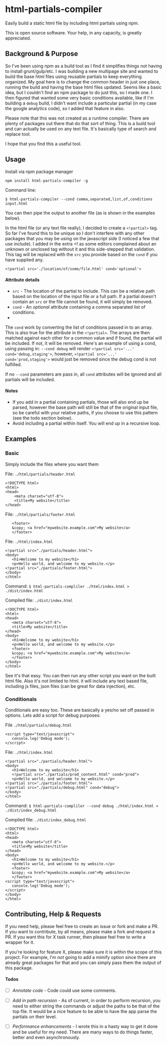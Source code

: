 # html-partials-compiler
Easily build a static html file by including html partials using npm.

This is open source software. Your help, in any capacity, is greatly appreciated.

## Background & Purpose
So I've been using npm as a build tool as I find it simplifies things not having to install grunt/gulp/etc. I was building a new multipage site and wanted to build the base html files using reusable partials to keep everything organized. My goal here is to change the common header in just one place, running the build and having the base html files updated. Seems like a basic idea, but I couldn't find an npm package to do just this, so I made one. 
I then figured that wanted some very basic conditions available, like if I'm building a `debug` build, I didn't want include a particular partial (in my case the google analytics code), so I added that feature in also.

Please note that this was not created as a runtime compiler. There are plenty of packages out there that do that sort of thing. This is a build tool and can actually be used on any text file. It's basically type of search and replace tool.

I hope that you find this a useful tool.

## Usage
Install via npm package manager
```
npm install html-partials-compiler -g
```
Command line:
```
$ html-partials-compiler --cond comma,separated,list,of,conditions input.html
```
You can then pipe the output to another file (as is shown in the examples below).

In the html file (or any text file really), I decided to create a `<!partial>` tag. So far I've found this to be unique so I don't interfere with any other packages that you may be using on the javascript side (I noticed a few that use include). I added in the extra <! as some editors complained about an unknown or unclosed tag without it and this side-stepped that validation. 
This tag will be replaced with the `src` you provide based on the `cond` if you have supplied any.
```
<!partial src='./location/of/some/file.html' cond='optional'>
```

#### Attribute details
    
- `src` - The location of the partial to include. This can be a relative path based on the location of the input file or a full path. If a partial doesn't contain an `src` or the file cannot be found, it will simply be removed.
- `cond` - An _optional_ attribute containing a comma separated list of conditions. 
- 

The `cond` work by converting the list of conditions passed in to an array. This is also true for the attribute in the `<!partial>`. The arrays are then matched against each other for a common value and if found, the partial will be included. If not, it will be removed.
Here's an example of using a cond, using passing in: `--cond debug` will render `<!partial src='...' cond='debug,staging'>`, 
however, `<!partial src='...' cond='prod,staging'>` would just be removed since the debug cond is not fulfilled.

If no `--cond` parameters are pass in, all `cond` attributes will be ignored and all partials will be included.


#### Notes

- If you add in a partial containing partials, those will also end up be parsed, however the base path will still be that of the original input file, so be careful with your relative paths, if you choose to use this pattern (see the todo section below).
- Avoid including a partial within itself. You will end up in a recursive loop.

## Examples

### Basic
Simply include the files where you want them

File: `./html/partials/header.html`
```
<!DOCTYPE html>
<html>
<head>
    <meta charset="utf-8">
    <title>My website</title>
</head>
```
File: `./html/partials/footer.html`
```
   <footer>
   &copy; <a href="mywebsite.example.com">My website</a>
   </footer>
```

File: `./html/index.html`
```
<!partial src="./partials/header.html">
<body>
   <h1>Welcome to my website</h1>
   <p>Hello world, and welcome to my website.</p>
<!partial src="./partials/footer.html">
</body>
</html>
```

Command: `$ html-partials-compliler ./html/index.html > ./dist/index.html`

Compiled file: `./dist/index.html`
```
<!DOCTYPE html>
<html>
<head>
   <meta charset="utf-8">
   <title>My website</title>
</head>
<body>
   <h1>Welcome to my website</h1>
   <p>Hello world, and welcome to my website.</p>
   <footer>
   &copy; <a href="mywebsite.example.com">My website</a>
   </footer>
</body>
</html>
```

See it's that easy. You can then run any other script you want on the built html file.
Also it's not limited to html. it will include any text based file, including js files, json files (can be great for data injection), etc.

### Conditionals
Conditionals are easy too. These are basically a yes/no set off passed in options.
Lets add a script for debug purposes:

File `./html/partials/debug.html`
```
<script type="text/javascript">
   console.log('Debug mode');
</script>
```

File: `./html/index.html`
```
<!partial src="./partials/header.html">
<body>
   <h1>Welcome to my website</h1>
   <!partial src="./partials/prod_content.html" cond="prod">
   <p>Hello world, and welcome to my website.</p>
<!partial src="./partials/footer.html">
<!partial src="./partials/debug.html" cond="debug">
</body>
</html>
```

Command: `$ html-partials-compliler --cond debug ./html/index.html > ./dist/index_debug.html`

Compiled file: `./dist/index_debug.html`
```
<!DOCTYPE html>
<html>
<head>
   <meta charset="utf-8">
   <title>My website</title>
</head>
<body>
   <h1>Welcome to my website</h1>
   <p>Hello world, and welcome to my website.</p>
   <footer>
   &copy; <a href="mywebsite.example.com">My website</a>
   </footer>
<script type="text/javascript">
   console.log('Debug mode');
</script>   
</body>
</html>
```

## Contributing, Help & Requests
If you need help, please feel free to create an issue or fork and make a PR. If you want to contribute, by all means, please make a fork and request a PR. If you want this for X task runner, then please feel free to write a wrapper for it. 

If you're looking for feature X, please make sure it is within the scope of this project. For example, I'm _not_ going to add a mimify option since there are already great packages for that and you can simply pass them the output of this package.

#### Todos

* [ ] _Annotate code_ - Code could use some comments.

* [ ] _Add in path recursion_ - As of current, in order to perform recursion, you need to either string the commands or adjust the paths to be that of the top file. It would be a nice feature to be able to have the app parse the partials on their level.

* [ ] _Performance enhancements_ - I wrote this in a hasty way to get it done and be useful for my need. There are many ways to do things faster, better and even asynchronously.
